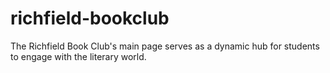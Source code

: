 # richfield-bookclub
The Richfield Book Club's main page serves as a dynamic hub for students to engage with the literary world.
